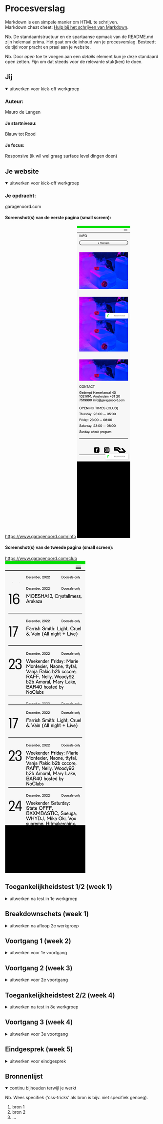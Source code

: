 # Procesverslag
Markdown is een simpele manier om HTML te schrijven.  
Markdown cheat cheet: [Hulp bij het schrijven van Markdown](https://github.com/adam-p/markdown-here/wiki/Markdown-Cheatsheet).

Nb. De standaardstructuur en de spartaanse opmaak van de README.md zijn helemaal prima. Het gaat om de inhoud van je procesverslag. Besteedt de tijd voor pracht en praal aan je website.

Nb. Door *open* toe te voegen aan een *details* element kun je deze standaard open zetten. Fijn om dat steeds voor de relevante stuk(ken) te doen.





## Jij

<details open>
  <summary>uitwerken voor kick-off werkgroep</summary>

  ### Auteur:
Mauro de Langen

  #### Je startniveau:
Blauw tot Rood

  #### Je focus:
Responsive  (ik wil wel graag surface level dingen doen)

</details>





## Je website

<details open>
  <summary>uitwerken voor kick-off werkgroep</summary>

  ### Je opdracht:
  garagenoord.com

  #### Screenshot(s) van de eerste pagina (small screen):
  https://www.garagenoord.com/info
  <img src="readme-images/mobile_info.png" alt="infopagina/landing">

  #### Screenshot(s) van de tweede pagina (small screen):
https://www.garagenoord.com/club  
  <img src="readme-images/mobile_club.png" alt="agendapagina">

</details>



## Toegankelijkheidstest 1/2 (week 1)

<details>
  <summary>uitwerken na test in 1e werkgroep</summary>

  ### Bevindingen
De website opent meteen op de span, een herhalende tekst, de gebruiker hoort dus heel vaak 'garage noord'




  #### Screenreader

  de screenreader geeft de naam van alle links in de nav en geeft aan waar ze heen gaan.
  alle items in de nav zijn h2 items. de tekst op de pagina heeft geen headings, alleen p's
  alles wordt voorgelezen als de bestandsnamen, je hoort dus vaak 'underscore'

  Hier een omschrijving van hoe het opgelost kan worden (met indien nodig afbeeldingen)


  #### Muis en Toetsenbord
  je komt met een toetsenbord niet uit de nav

  de muis in combinatie met reader geeft aan of links al bezocht zijn of nog niet

  Hier een omschrijving van hoe het opgelost kan worden (met indien nodig afbeeldingen)


  #### Motoriek (shocks, elastiekjes)
  Hier korte omschrijving (met indien nodig afbeeldingen)

  Hier een omschrijving van hoe het opgelost kan worden (met indien nodig afbeeldingen)


  #### Visueel (brillen, contrast, kleurenblind, dark/light).
  Hier korte omschrijving (met indien nodig afbeeldingen)

  Hier een omschrijving van hoe het opgelost kan worden (met indien nodig afbeeldingen)

</details>



## Breakdownschets (week 1)

<details>
  <summary>uitwerken na afloop 2e werkgroep</summary>

  ### de hele pagina:
  <img src="readme-images/breakdown_info_desktop.png"  alt="breakdown van desktop info">

  <img src="readme-images/breakdown_club.png"  alt="breakdown van desktop info">


  ### dynamisch deel (bijv menu):
  <video src="readme-images/dynamisch.mov">

  ### wellicht nog een dynamisch deel (bijv filter):
  <img src="readme-images/dummy-plaatje.jpg" width="375px" alt="breakdown van nog een dynamisch deel">

</details>





## Voortgang 1 (week 2)

<details>
  <summary>uitwerken voor 1e voortgang</summary>

  ### Stand van zaken
  hier dit ging goed & dit was lastig (neem ook screenshots op van delen van je website en code)


  ### Agenda voor meeting
  samen met je groepje opstellen

  | student 1      | student 2          | student 3    | student 4        |
  | ---            | ---                | ---          | ---              |
  | dit bespreken  | en dit             | en ik dit    | en dan ik dat    |
  | en dat ook nog | dit als er tijd is | nog een punt | dit wil ik zeker |
  | ...            | ...                | ...          | ...              |


  ### Verslag van meeting
  hier na afloop snel de uitkomsten van de meeting vastleggen

  - punt 1
  - punt 2
  - nog een punt
  - ...

</details>





## Voortgang 2 (week 3)

<details>
  <summary>uitwerken voor 2e voortgang</summary>

  ### Stand van zaken
  hier dit ging goed & dit was lastig (neem ook screenshots op van delen van je website en code)


  ### Agenda voor meeting
  samen met je groepje opstellen

  | student 1      | student 2          | student 3    | student 4        |
  | ---            | ---                | ---          | ---              |
  | dit bespreken  | en dit             | en ik dit    | en dan ik dat    |
  | en dat ook nog | dit als er tijd is | nog een punt | dit wil ik zeker |
  | ...            | ...                | ...          | ...              |


  ### Verslag van meeting
  hier na afloop snel de uitkomsten van de meeting vastleggen

  - punt 1
  - punt 2
  - nog een punt
- ...

</details>





## Toegankelijkheidstest 2/2 (week 4)

<details>
  <summary>uitwerken na test in 8e werkgroep</summary>

  ### Bevindingen
  Lijst met je bevindingen die in de test naar voren kwamen (geef ook aan wat er verbeterd is):

  #### Screenreader
  Hier korte omschrijving (met indien nodig afbeeldingen)

  Hier een omschrijving van hoe het opgelost kan worden (met indien nodig afbeeldingen)


  #### Muis en Toetsenbord
  Hier korte omschrijving (met indien nodig afbeeldingen)

  Hier een omschrijving van hoe het opgelost kan worden (met indien nodig afbeeldingen)


  #### Motoriek (shocks, elastiekjes)
  Hier korte omschrijving (met indien nodig afbeeldingen)

  Hier een omschrijving van hoe het opgelost kan worden (met indien nodig afbeeldingen)


  #### Visueel (brillen, contrast, kleurenblind, dark/light).
  Hier korte omschrijving (met indien nodig afbeeldingen)

  Hier een omschrijving van hoe het opgelost kan worden (met indien nodig afbeeldingen)

</details>





## Voortgang 3 (week 4)

<details>
  <summary>uitwerken voor 3e voortgang</summary>

  ### Stand van zaken
  hier dit ging goed & dit was lastig (neem ook screenshots op van delen van je website en code)


  ### Agenda voor meeting
  samen met je groepje opstellen

  | student 1      | student 2          | student 3    | student 4        |
  | ---            | ---                | ---          | ---              |
  | dit bespreken  | en dit             | en ik dit    | en dan ik dat    |
  | en dat ook nog | dit als er tijd is | nog een punt | dit wil ik zeker |
  | ...            | ...                | ...          | ...              |


  ### Verslag van meeting
  hier na afloop snel de uitkomsten van de meeting vastleggen

  - punt 1
  - punt 2
  - nog een punt
  - ...

</details>





## Eindgesprek (week 5)

<details>
  <summary>uitwerken voor eindgesprek</summary>

  ### Je uitkomst - karakteristiek screenshots:
  <img src="readme-images/dummy-plaatje.jpg" width="375px" alt="uitomst opdracht 1">


  ### Dit ging goed/Heb ik geleerd:
  Korte omschrijving met plaatjes

  <img src="readme-images/dummy-plaatje.jpg" width="375px" alt="top">


  ### Dit was lastig/Is niet gelukt:
  Korte omschrijving met plaatjes

  <img src="readme-images/dummy-plaatje.jpg" width="375px" alt="bummer">
</details>





## Bronnenlijst

<details open>
  <summary>continu bijhouden terwijl je werkt</summary>

  Nb. Wees specifiek ('css-tricks' als bron is bijv. niet specifiek genoeg).

  1. bron 1
  2. bron 2
  3. ...

</details>
